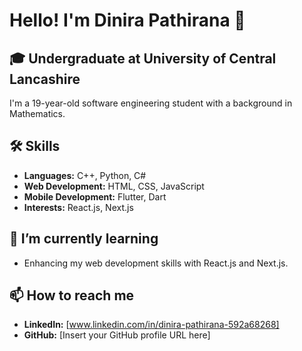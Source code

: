 # Hello! I'm Dinira Pathirana 👋

## 🎓 Undergraduate at University of Central Lancashire
I'm a 19-year-old software engineering student with a background in Mathematics.

## 🛠 Skills
- **Languages:** C++, Python, C#
- **Web Development:** HTML, CSS, JavaScript
- **Mobile Development:** Flutter, Dart
- **Interests:** React.js, Next.js

## 🌱 I’m currently learning
- Enhancing my web development skills with React.js and Next.js.

## 📫 How to reach me
- **LinkedIn:** [www.linkedin.com/in/dinira-pathirana-592a68268]
- **GitHub:** [Insert your GitHub profile URL here]

